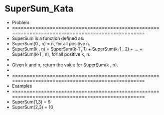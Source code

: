 # SuperSum_Kata

 * Problem
 * =================================================================================================
 * SuperSum is a function defined as:
 * SuperSum(0 , n) = n, for all positive n.
 * SuperSum(k , n) = SuperSum(k-1 , 1) + SuperSum(k-1 , 2) + ... + SuperSum(k-1 , n), for all positive k, n.
 *
 * Given k and n, return the value for SuperSum(k , n).
 *
 * =================================================================================================
 * Examples
 * =================================================================================================
 * SuperSum(1,3) = 6
 * SuperSum(2,3) = 10
